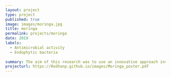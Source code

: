 ```yaml
---
layout: project
type: project
published: true
image: images/moringa.jpg
title: moringa
permalink: projects/moringa
date: 2019
labels:
  - Antimicrobial activity 
  - Endophytic bacteria
  
summary: The aim of this research was to use an innovative approach involving isolation and exploration of the medicinal values present in the endophytic bacteria found in the stem of Moringa oleifera.
projecturl: https://Rodhanp.github.io/images/Moringa_poster.pdf
---
```



